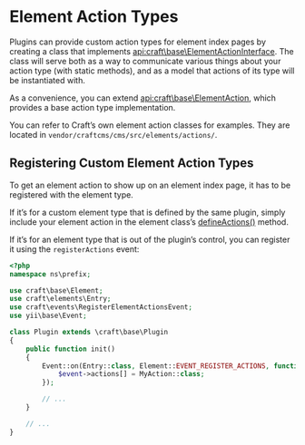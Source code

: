 # Element Action Types

Plugins can provide custom action types for element index pages by creating a class that implements <api:craft\base\ElementActionInterface>. The class will serve both as a way to communicate various things about your action type (with static methods), and as a model that actions of its type will be instantiated with.

As a convenience, you can extend <api:craft\base\ElementAction>, which provides a base action type implementation.

You can refer to Craft’s own element action classes for examples. They are located in `vendor/craftcms/cms/src/elements/actions/`.

## Registering Custom Element Action Types

To get an element action to show up on an element index page, it has to be registered with the element type.

If it’s for a custom element type that is defined by the same plugin, simply include your element action in the element class’s [defineActions()](element-types.md#index-page-actions) method.

If it’s for an element type that is out of the plugin’s control, you can register it using the `registerActions` event:

```php
<?php
namespace ns\prefix;

use craft\base\Element;
use craft\elements\Entry;
use craft\events\RegisterElementActionsEvent;
use yii\base\Event;

class Plugin extends \craft\base\Plugin
{
    public function init()
    {
        Event::on(Entry::class, Element::EVENT_REGISTER_ACTIONS, function(RegisterElementActionsEvent $event) {
            $event->actions[] = MyAction::class;
        });

        // ...
    }

    // ...
}
```